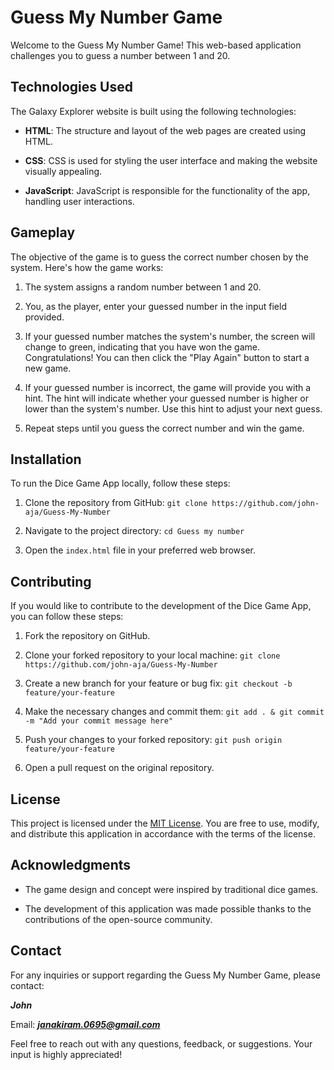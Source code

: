 # Guess My Number Game

Welcome to the Guess My Number Game! This web-based application challenges you to guess a number between 1 and 20.

## Technologies Used

The Galaxy Explorer website is built using the following technologies:

- **HTML**: The structure and layout of the web pages are created using HTML.

- **CSS**: CSS is used for styling the user interface and making the website visually appealing.

- **JavaScript**: JavaScript is responsible for the functionality of the app, handling user interactions.

## Gameplay

The objective of the game is to guess the correct number chosen by the system. Here's how the game works:

1. The system assigns a random number between 1 and 20.

2. You, as the player, enter your guessed number in the input field provided.

3. If your guessed number matches the system's number, the screen will change to green, indicating that you have won the game. Congratulations! You can then click the "Play Again" button to start a new game.

4. If your guessed number is incorrect, the game will provide you with a hint. The hint will indicate whether your guessed number is higher or lower than the system's number. Use this hint to adjust your next guess.

5. Repeat steps until you guess the correct number and win the game.

## Installation

To run the Dice Game App locally, follow these steps:

1. Clone the repository from GitHub: `git clone https://github.com/john-aja/Guess-My-Number`

2. Navigate to the project directory: `cd Guess my number`

3. Open the `index.html` file in your preferred web browser.

## Contributing

If you would like to contribute to the development of the Dice Game App, you can follow these steps:

1. Fork the repository on GitHub.

2. Clone your forked repository to your local machine: `git clone https://github.com/john-aja/Guess-My-Number`

3. Create a new branch for your feature or bug fix: `git checkout -b feature/your-feature`

4. Make the necessary changes and commit them: `git add . & git commit -m "Add your commit message here"`

5. Push your changes to your forked repository: `git push origin feature/your-feature`

6. Open a pull request on the original repository.

## License

This project is licensed under the [MIT License](LICENSE). You are free to use, modify, and distribute this application in accordance with the terms of the license.

## Acknowledgments

- The game design and concept were inspired by traditional dice games.

- The development of this application was made possible thanks to the contributions of the open-source community.

## Contact

For any inquiries or support regarding the Guess My Number Game, please contact:

**_John_**

Email: ***janakiram.0695@gmail.com***

Feel free to reach out with any questions, feedback, or suggestions. Your input is highly appreciated!
